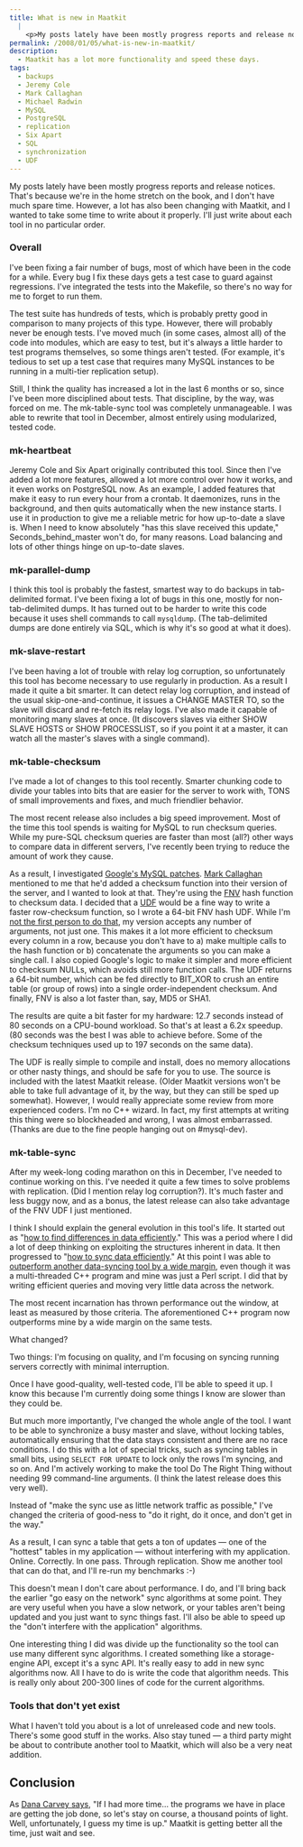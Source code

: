 ```yaml
---
title: What is new in Maatkit
  |
    <p>My posts lately have been mostly progress reports and release notices.  That's because we're in the home stretch on the book, and I don't have much spare time.  However, a lot has also been changing with Maatkit, and I wanted to take some time to write about it properly.</p>
permalink: /2008/01/05/what-is-new-in-maatkit/
description:
  - Maatkit has a lot more functionality and speed these days.
tags:
  - backups
  - Jeremy Cole
  - Mark Callaghan
  - Michael Radwin
  - MySQL
  - PostgreSQL
  - replication
  - Six Apart
  - SQL
  - synchronization
  - UDF
---
```

My posts lately have been mostly progress reports and release notices. That's because we're in the home stretch on the book, and I don't have much spare time. However, a lot has also been changing with Maatkit, and I wanted to take some time to write about it properly. I'll just write about each tool in no particular order.

### Overall

I've been fixing a fair number of bugs, most of which have been in the code for a while. Every bug I fix these days gets a test case to guard against regressions. I've integrated the tests into the Makefile, so there's no way for me to forget to run them.

The test suite has hundreds of tests, which is probably pretty good in comparison to many projects of this type. However, there will probably never be enough tests. I've moved much (in some cases, almost all) of the code into modules, which are easy to test, but it's always a little harder to test programs themselves, so some things aren't tested. (For example, it's tedious to set up a test case that requires many MySQL instances to be running in a multi-tier replication setup).

Still, I think the quality has increased a lot in the last 6 months or so, since I've been more disciplined about tests. That discipline, by the way, was forced on me. The mk-table-sync tool was completely unmanageable. I was able to rewrite that tool in December, almost entirely using modularized, tested code.

### mk-heartbeat

Jeremy Cole and Six Apart originally contributed this tool. Since then I've added a lot more features, allowed a lot more control over how it works, and it even works on PostgreSQL now. As an example, I added features that make it easy to run every hour from a crontab. It daemonizes, runs in the background, and then quits automatically when the new instance starts. I use it in production to give me a reliable metric for how up-to-date a slave is. When I need to know absolutely "has this slave received this update," Seconds\_behind\_master won't do, for many reasons. Load balancing and lots of other things hinge on up-to-date slaves.

### mk-parallel-dump

I think this tool is probably the fastest, smartest way to do backups in tab-delimited format. I've been fixing a lot of bugs in this one, mostly for non-tab-delimited dumps. It has turned out to be harder to write this code because it uses shell commands to call `mysqldump`. (The tab-delimited dumps are done entirely via SQL, which is why it's so good at what it does).

### mk-slave-restart

I've been having a lot of trouble with relay log corruption, so unfortunately this tool has become necessary to use regularly in production. As a result I made it quite a bit smarter. It can detect relay log corruption, and instead of the usual skip-one-and-continue, it issues a CHANGE MASTER TO, so the slave will discard and re-fetch its relay logs. I've also made it capable of monitoring many slaves at once. (It discovers slaves via either SHOW SLAVE HOSTS or SHOW PROCESSLIST, so if you point it at a master, it can watch all the master's slaves with a single command).

### mk-table-checksum

I've made a lot of changes to this tool recently. Smarter chunking code to divide your tables into bits that are easier for the server to work with, TONS of small improvements and fixes, and much friendlier behavior.

The most recent release also includes a big speed improvement. Most of the time this tool spends is waiting for MySQL to run checksum queries. While my pure-SQL checksum queries are faster than most (all?) other ways to compare data in different servers, I've recently been trying to reduce the amount of work they cause.

As a result, I investigated [Google's MySQL patches][1]. [Mark Callaghan][2] mentioned to me that he'd added a checksum function into their version of the server, and I wanted to look at that. They're using the [FNV][3] hash function to checksum data. I decided that a [UDF][4] would be a fine way to write a faster row-checksum function, so I wrote a 64-bit FNV hash UDF. While I'm [not the first person to do that][5], my version accepts any number of arguments, not just one. This makes it a lot more efficient to checksum every column in a row, because you don't have to a) make multiple calls to the hash function or b) concatenate the arguments so you can make a single call. I also copied Google's logic to make it simpler and more efficient to checksum NULLs, which avoids still more function calls. The UDF returns a 64-bit number, which can be fed directly to BIT_XOR to crush an entire table (or group of rows) into a single order-independent checksum. And finally, FNV is also a lot faster than, say, MD5 or SHA1.

The results are quite a bit faster for my hardware: 12.7 seconds instead of 80 seconds on a CPU-bound workload. So that's at least a 6.2x speedup. (80 seconds was the best I was able to achieve before. Some of the checksum techniques used up to 197 seconds on the same data).

The UDF is really simple to compile and install, does no memory allocations or other nasty things, and should be safe for you to use. The source is included with the latest Maatkit release. (Older Maatkit versions won't be able to take full advantage of it, by the way, but they can still be sped up somewhat). However, I would really appreciate some review from more experienced coders. I'm no C++ wizard. In fact, my first attempts at writing this thing were so blockheaded and wrong, I was almost embarrassed. (Thanks are due to the fine people hanging out on #mysql-dev).

### mk-table-sync

After my week-long coding marathon on this in December, I've needed to continue working on this. I've needed it quite a few times to solve problems with replication. (Did I mention relay log corruption?). It's much faster and less buggy now, and as a bonus, the latest release can also take advantage of the FNV UDF I just mentioned.

I think I should explain the general evolution in this tool's life. It started out as "[how to find differences in data efficiently][6]." This was a period where I did a lot of deep thinking on exploiting the structures inherent in data. It then progressed to "[how to sync data efficiently][7]." At this point I was able to [outperform another data-syncing tool by a wide margin][8], even though it was a multi-threaded C++ program and mine was just a Perl script. I did that by writing efficient queries and moving very little data across the network.

The most recent incarnation has thrown performance out the window, at least as measured by those criteria. The aforementioned C++ program now outperforms mine by a wide margin on the same tests.

What changed?

Two things: I'm focusing on quality, and I'm focusing on syncing running servers correctly with minimal interruption.

Once I have good-quality, well-tested code, I'll be able to speed it up. I know this because I'm currently doing some things I know are slower than they could be.

But much more importantly, I've changed the whole angle of the tool. I want to be able to synchronize a busy master and slave, without locking tables, automatically ensuring that the data stays consistent and there are no race conditions. I do this with a lot of special tricks, such as syncing tables in small bits, using `SELECT FOR UPDATE` to lock only the rows I'm syncing, and so on. And I'm actively working to make the tool Do The Right Thing without needing 99 command-line arguments. (I think the latest release does this very well).

Instead of "make the sync use as little network traffic as possible," I've changed the criteria of good-ness to "do it right, do it once, and don't get in the way."

As a result, I can sync a table that gets a ton of updates &#8212; one of the "hottest" tables in my application &#8212; without interfering with my application. Online. Correctly. In one pass. Through replication. Show me another tool that can do that, and I'll re-run my benchmarks :-)

This doesn't mean I don't care about performance. I do, and I'll bring back the earlier "go easy on the network" sync algorithms at some point. They are very useful when you have a slow network, or your tables aren't being updated and you just want to sync things fast. I'll also be able to speed up the "don't interfere with the application" algorithms.

One interesting thing I did was divide up the functionality so the tool can use many different sync algorithms. I created something like a storage-engine API, except it's a sync API. It's really easy to add in new sync algorithms now. All I have to do is write the code that algorithm needs. This is really only about 200-300 lines of code for the current algorithms.

### Tools that don't yet exist

What I haven't told you about is a lot of unreleased code and new tools. There's some good stuff in the works. Also stay tuned &#8212; a third party might be about to contribute another tool to Maatkit, which will also be a very neat addition.

## Conclusion

As [Dana Carvey says][9], "If I had more time&#8230; the programs we have in place are getting the job done, so let's stay on course, a thousand points of light. Well, unfortunately, I guess my time is up." Maatkit is getting better all the time, just wait and see.

 [1]: http://code.google.com/p/google-mysql-tools/
 [2]: http://mysqlha.blogspot.com/
 [3]: http://isthe.com/chongo/tech/comp/fnv/
 [4]: http://dev.mysql.com/doc/refman/5.0/en/adding-functions.html
 [5]: http://www.radwin.org/michael/blog/2007/03/mysql_user_defined_functio.html
 [6]: http://www.xaprb.com/blog/2007/03/05/an-algorithm-to-find-and-resolve-data-differences-between-mysql-tables/
 [7]: http://www.xaprb.com/blog/2007/03/18/introducing-mysql-table-sync/
 [8]: http://www.xaprb.com/blog/2007/04/05/mysql-table-sync-vs-sqlyog-job-agent/
 [9]: http://snltranscripts.jt.org/88/88adebate.phtml
